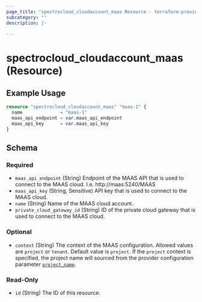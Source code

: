 ```yaml
---
page_title: "spectrocloud_cloudaccount_maas Resource - terraform-provider-spectrocloud"
subcategory: ""
description: |-
  
---
```


# spectrocloud_cloudaccount_maas (Resource)

  

## Example Usage

```terraform
resource "spectrocloud_cloudaccount_maas" "maas-1" {
  name              = "maas-1"
  maas_api_endpoint = var.maas_api_endpoint
  maas_api_key      = var.maas_api_key
}
```


<!-- schema generated by tfplugindocs -->
## Schema

### Required

- `maas_api_endpoint` (String) Endpoint of the MAAS API that is used to connect to the MAAS cloud. I.e. http://maas:5240/MAAS
- `maas_api_key` (String, Sensitive) API key that is used to connect to the MAAS cloud.
- `name` (String) Name of the MAAS cloud account.
- `private_cloud_gateway_id` (String) ID of the private cloud gateway that is used to connect to the MAAS cloud.

### Optional

- `context` (String) The context of the MAAS configuration. Allowed values are `project` or `tenant`. Default value is `project`. If  the `project` context is specified, the project name will sourced from the provider configuration parameter [`project_name`](https://registry.terraform.io/providers/spectrocloud/spectrocloud/latest/docs#schema).

### Read-Only

- `id` (String) The ID of this resource.